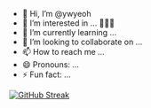 - 👋 Hi, I’m @ywyeoh
- 👀 I’m interested in ... 👀👀👀
- 🌱 I’m currently learning ...
- 💞️ I’m looking to collaborate on ...
- 📫 How to reach me ...
- 😄 Pronouns: ...
- ⚡ Fun fact: ...

<!---
ywyeoh/ywyeoh is a ✨ special ✨ repository because its `README.md` (this file) appears on your GitHub profile.
You can click the Preview link to take a look at your changes.
--->
[![GitHub Streak](https://streak-stats.demolab.com?user=ywyeoh&theme=travelers-theme&border_radius=10&mode=weekly)](https://git.io/streak-stats)
